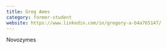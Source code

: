 ```yaml
---
title: Greg Ames
category: former-student
website: https://www.linkedin.com/in/gregory-a-b4a765147/
---
```


Novozymes
